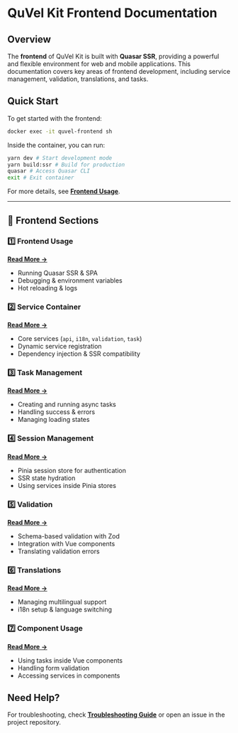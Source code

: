 # QuVel Kit Frontend Documentation

## Overview

The **frontend** of QuVel Kit is built with **Quasar SSR**, providing a powerful and flexible environment for web and mobile applications. This documentation covers key areas of frontend development, including service management, validation, translations, and tasks.

## Quick Start

To get started with the frontend:

```bash
docker exec -it quvel-frontend sh
```

Inside the container, you can run:

```bash
yarn dev # Start development mode
yarn build:ssr # Build for production
quasar # Access Quasar CLI
exit # Exit container
```

For more details, see **[Frontend Usage](./frontend-usage.md)**.

---

## 📌 **Frontend Sections**

### **1️⃣ Frontend Usage**  

**[Read More →](./frontend-usage.md)**

- Running Quasar SSR & SPA
- Debugging & environment variables
- Hot reloading & logs

### **2️⃣ Service Container**  

**[Read More →](./frontend-service-container.md)**

- Core services (`api`, `i18n`, `validation`, `task`)
- Dynamic service registration
- Dependency injection & SSR compatibility

### **3️⃣ Task Management**  

**[Read More →](./frontend-task-management.md)**

- Creating and running async tasks
- Handling success & errors
- Managing loading states

### **4️⃣ Session Management**  

**[Read More →](./frontend-session.md)**

- Pinia session store for authentication
- SSR state hydration
- Using services inside Pinia stores

### **5️⃣ Validation**  

**[Read More →](./frontend-validation.md)**

- Schema-based validation with Zod
- Integration with Vue components
- Translating validation errors

### **6️⃣ Translations**  

**[Read More →](./frontend-translations.md)**

- Managing multilingual support
- i18n setup & language switching

### **7️⃣ Component Usage**  

**[Read More →](./frontend-component-usage.md)**

- Using tasks inside Vue components
- Handling form validation
- Accessing services in components

## Need Help?

For troubleshooting, check **[Troubleshooting Guide](../troubleshooting.md)** or open an issue in the project repository.
